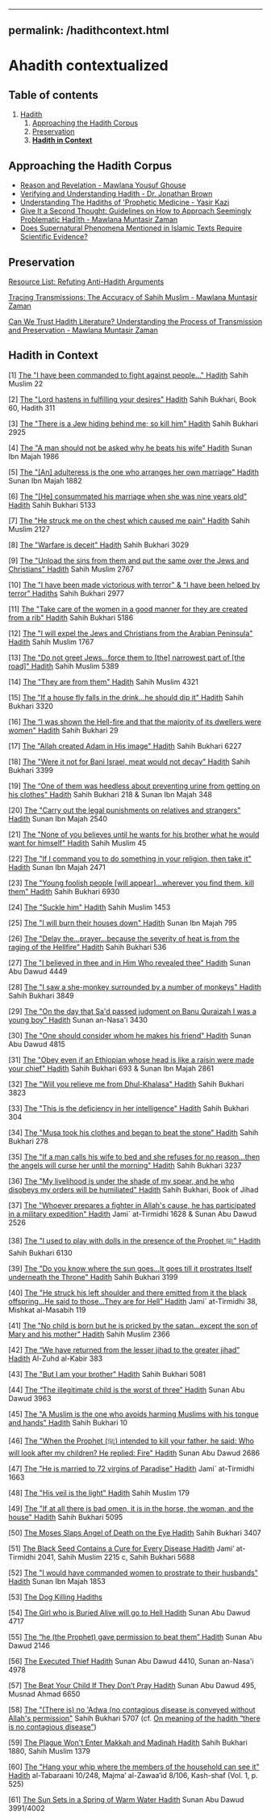 
---
permalink: /hadithcontext.html
---

# Ahadith contextualized

## Table of contents
1. [Hadith](#Hadith)
	1. [Approaching the Hadith Corpus](#Approach)
	2. [Preservation](#Preservation)
	3. [**Hadith in Context**](#context)



## Approaching the Hadith Corpus <a name="Approach"></a>

 - [Reason and Revelation - Mawlana Yousuf
   Ghouse](https://www.youtube.com/watch?v=ImVMxPY67Mk)
 - [Verifying and Understanding Hadith - Dr. Jonathan
   Brown](https://www.youtube.com/watch?v=heitI0S9BCo)
 - [Understanding The Hadiths of 'Prophetic Medicine - Yasir
   Kazi](https://www.youtube.com/watch?v=6agIpDJqw_0)
 - [Give It a Second Thought: Guidelines on How to Approach Seemingly
   Problematic Hadīth - Mawlana Muntasir
   Zaman](http://www.ilmgate.org/give-it-a-second-thought-guidelines-on-how-to-approach-seemingly-problematic-hadith/)
 - [Does Supernatural Phenomena Mentioned in Islamic Texts Require
   Scientific
   Evidence?](https://web.archive.org/web/20210122041815/reddit.com/r/MuslimsRespond/comments/9c7nkr/does_supernatural_phenomena_mentioned_in_islamic/)

## Preservation <a name="Preservation"></a>



[Resource List: Refuting Anti-Hadith Arguments](https://web.archive.org/web/20210122041815/https://www.reddit.com/r/MuslimsRespond/comments/837gwx/resource_list_refuting_antihadith_arguments/)

[Tracing Transmissions: The Accuracy of Sahih Muslim - Mawlana Muntasir Zaman](https://yaqeeninstitute.org/en/muntasir-zaman/tracing-transmissions-the-accuracy-of-sahih-muslim/?utm_content=83012472&utm_medium=social&utm_source=facebook&hss_channel=fbp-1363195707041177)

[Can We Trust Hadith Literature? Understanding the Process of Transmission and Preservation - Mawlana Muntasir Zaman](https://yaqeeninstitute.org/en/muntasir-zaman/can-we-trust-hadith-literature-understanding-the-process-of-transmission-and-preservation/)



## Hadith in Context<a name="Context"></a>

[1]  [The "I have been commanded to fight against people..." Hadith](https://web.archive.org/web/20210122041815/https://www.reddit.com/r/MuslimsRespond/comments/7wgcjl/the_i_have_been_commanded_to_fight_against_people/)  Sahih Muslim 22

[2]  [The "Lord hastens in fulfilling your desires" Hadith](https://web.archive.org/web/20210122041815/https://www.reddit.com/r/MuslimsRespond/comments/7w3t1o/aishas_ra_statement_lord_hastens_in_fulfilling/)  Sahih Bukhari, Book 60, Hadith 311

[3]  [The "There is a Jew hiding behind me; so kill him" Hadith](https://web.archive.org/web/20210122041815/https://www.reddit.com/r/MuslimsRespond/comments/awn371/the_there_is_a_jew_hiding_behind_me_so_kill_him/)  Sahih Bukhari 2925

[4]  [The "A man should not be asked why he beats his wife" Hadith](https://web.archive.org/web/20210122041815/https://www.reddit.com/r/MuslimsRespond/comments/82yf6r/the_a_man_should_not_be_asked_why_he_beats_his/)  Sunan Ibn Majah 1986

[5]  [The "[An] adulteress is the one who arranges her own marriage" Hadith](https://web.archive.org/web/20210122041815/https://www.reddit.com/r/MuslimsRespond/comments/83729d/the_an_adulteress_is_the_one_who_arranges_her_own/)  Sunan Ibn Majah 1882

[6]  [The "[He] consummated his marriage when she was nine years old" Hadith](https://web.archive.org/web/20210122041815/https://www.reddit.com/r/MuslimsRespond/comments/7uk1tg/prophet_muhammad_sawss_marriage_to_aisha_at_young/)  Sahih Bukhari 5133

[7]  [The "He struck me on the chest which caused me pain" Hadith](https://web.archive.org/web/20210122041815/https://www.reddit.com/r/MuslimsRespond/comments/83f9mq/the_he_struck_me_on_the_chest_which_caused_me/)  Sahih Muslim 2127

[8]  [The "Warfare is deceit" Hadith](https://web.archive.org/web/20210122041815/https://www.reddit.com/r/MuslimsRespond/comments/83xlgp/the_warfare_is_deceit_hadith_in_context/)  Sahih Bukhari 3029

[9]  [The "Unload the sins from them and put the same over the Jews and Christians" Hadith](https://web.archive.org/web/20210122041815/https://www.reddit.com/r/MuslimsRespond/comments/88j8y1/the_unload_the_sins_from_them_and_put_the_same/)  Sahih Muslim 2767

[10]  [The "I have been made victorious with terror" & "I have been helped by terror" Hadiths](https://web.archive.org/web/20210122041815/https://www.reddit.com/r/MuslimsRespond/comments/8aep4e/the_i_have_been_made_victorious_with_terror_i/)  Sahih Bukhari 2977

[11]  [The "Take care of the women in a good manner for they are created from a rib" Hadith](https://web.archive.org/web/20210122041815/http://icraa.org/creation-from-a-crooked-rib-does-islam-look-down-upon-women/)  Sahih Bukhari 5186

[12]  [The "I will expel the Jews and Christians from the Arabian Peninsula" Hadith](https://web.archive.org/web/20210122041815/https://old.reddit.com/r/MuslimsRespond/comments/8hzvku/the_i_will_expel_the_jews_and_christians_from_the/)  Sahih Muslim 1767

[13]  [The "Do not greet Jews...force them to [the] narrowest part of [the road]" Hadith](https://web.archive.org/web/20210122041815/https://abuaminaelias.com/force-non-muslims-to-the-side-of-the-road/)  Sahih Muslim 5389

[14]  [The "They are from them" Hadith](https://web.archive.org/web/20210122041815/https://www.reddit.com/r/MuslimsRespond/comments/8kmkne/the_they_are_from_them_hadith_in_context/)  Sahih Muslim 4321

[15]  [The "If a house fly falls in the drink...he should dip it" Hadith](https://web.archive.org/web/20210122041815/https://www.reddit.com/r/MuslimsRespond/comments/8l1e9n/the_if_a_house_fly_falls_in_the_drinkhe_should/)  Sahih Bukhari 3320

[16]  [The “I was shown the Hell-fire and that the majority of its dwellers were women" Hadith](https://web.archive.org/web/20210122041815/https://www.reddit.com/r/MuslimsRespond/comments/8mj056/the_i_was_shown_the_hellfire_and_that_the/)  Sahih Bukhari 29

[17]  [The "Allah created Adam in His image" Hadith](https://web.archive.org/web/20210122041815/https://www.reddit.com/r/MuslimsRespond/comments/8o8npv/the_allah_created_adam_in_his_image_hadith_in/)  Sahih Bukhari 6227

[18]  [The "Were it not for Bani Israel, meat would not decay" Hadith](https://web.archive.org/web/20210122041815/https://abuaminaelias.com/meat-would-not-decay-eve-betrayed-her-husband/)  Sahih Bukhari 3399

[19]  [The “One of them was heedless about preventing urine from getting on his clothes" Hadith](https://web.archive.org/web/20210122041815/https://www.reddit.com/r/MuslimsRespond/comments/8pgd5u/the_one_of_them_was_heedless_about_preventing/)  Sahih Bukhari 218 & Sunan Ibn Majah 348

[20]  [The "Carry out the legal punishments on relatives and strangers" Hadith](https://web.archive.org/web/20210122041815/https://www.reddit.com/r/MuslimsRespond/comments/8pu6cf/the_carry_out_the_legal_punishments_on_relatives/)  Sunan Ibn Majah 2540

[21]  [The "None of you believes until he wants for his brother what he would want for himself" Hadith](https://web.archive.org/web/20210122041815/https://www.abc.se/home/m9783/ir/d/mubn_e.pdf)  Sahih Muslim 45

[22]  [The "If I command you to do something in your religion, then take it" Hadith](https://web.archive.org/web/20210122041815/https://www.reddit.com/r/MuslimsRespond/comments/8rjktg/the_if_i_command_you_to_do_something_in_your/)  Sunan Ibn Majah 2471

[23]  [The "Young foolish people [will appear]...wherever you find them, kill them" Hadith](https://web.archive.org/web/20210122041815/https://old.reddit.com/r/MuslimsRespond/comments/8s9gdu/the_young_foolish_people_will_appearwherever_you/)  Sahih Bukhari 6930

[24]  [The "Suckle him" Hadith](https://web.archive.org/web/20210122041815/https://www.reddit.com/r/MuslimsRespond/comments/8titws/the_suckle_him_hadith_in_context/)  Sahih Muslim 1453

[25]  [The "I will burn their houses down" Hadith](https://web.archive.org/web/20210122041815/https://www.reddit.com/r/MuslimsRespond/comments/8wpsm5/the_i_will_burn_their_houses_down_hadith_in/)  Sunan Ibn Majah 795

[26]  [The "Delay the...prayer...because the severity of heat is from the raging of the Hellfire" Hadith](https://web.archive.org/web/20210122041815/https://old.reddit.com/r/MuslimsRespond/comments/8x1nvo/the_delay_theprayerbecause_the_severity_of_heat/)  Sahih Bukhari 536

[27]  [The "I believed in thee and in Him Who revealed thee" Hadith](https://web.archive.org/web/20210122041815/https://www.reddit.com/r/MuslimsRespond/comments/8z5j3l/the_i_believed_in_thee_and_in_him_who_revealed/)  Sunan Abu Dawud 4449

[28]  [The "I saw a she-monkey surrounded by a number of monkeys" Hadith](https://web.archive.org/web/20210122041815/http://icraa.org/issues-around-amr-bin-maimuns-narration-about-stoning-of-monkeys/)  Sahih Bukhari 3849

[29]  [The "On the day that Sa'd passed judgment on Banu Quraizah I was a young boy" Hadith](https://web.archive.org/web/20210122041815/https://www.reddit.com/r/MuslimsRespond/comments/97ae3n/is_what_happened_with_banu_qurayza_actually_a/)  Sunan an-Nasa'i 3430

[30]  [The "One should consider whom he makes his friend" Hadith](https://web.archive.org/web/20210122041815/https://www.call-to-monotheism.com/can_muslims_befriend_the_disbelievers_)  Sunan Abu Dawud 4815

[31]  [The "Obey even if an Ethiopian whose head is like a raisin were made your chief" Hadith](https://web.archive.org/web/20210122041815/https://www.reddit.com/r/MuslimsRespond/comments/9a7y7s/the_listen_and_obey_your_chief_even_if_an/)  Sahih Bukhari 693 & Sunan Ibn Majah 2861

[32]  [The "Will you relieve me from Dhul-Khalasa" Hadith](https://web.archive.org/web/20210122041815/https://www.reddit.com/r/MuslimsRespond/comments/9fxhft/the_will_you_relieve_me_from_dhulkhalasa_hadith/)  Sahih Bukhari 3823

[33]  [The "This is the deficiency in her intelligence" Hadith](https://web.archive.org/web/20210122041815/https://abuaminaelias.com/does-islam-teach-that-women-are-inferior-or-deficient-in-religion-reason-and-testimony/)  Sahih Bukhari 304

[34]  [The "Musa took his clothes and began to beat the stone" Hadith](https://web.archive.org/web/20210122041815/https://www.reddit.com/r/MuslimsRespond/comments/9i3p2z/the_musa_took_his_clothes_and_began_to_beat_the/)  Sahih Bukhari 278

[35]  [The "If a man calls his wife to bed and she refuses for no reason...then the angels will curse her until the morning" Hadith](https://web.archive.org/web/20210122041815/https://abuaminaelias.com/marital-rape-and-domestic-violence-in-islamic-law/)  Sahih Bukhari 3237

[36]  [The "My livelihood is under the shade of my spear, and he who disobeys my orders will be humiliated" Hadith](https://web.archive.org/web/20210122041815/https://www.reddit.com/r/MuslimsRespond/comments/9nyos1/does_a_hadith_being_in_sahih_albukhari_make_it/)  Sahih Bukhari, Book of Jihad

[37]  [The "Whoever prepares a fighter in Allah's cause, he has participated in a military expedition" Hadith](https://web.archive.org/web/20210122041815/https://www.reddit.com/r/MuslimsRespond/comments/9vfhat/the_whoever_prepares_a_fighter_in_allahs_cause_he/)  Jami` at-Tirmidhi 1628 & Sunan Abu Dawud 2526

[38]  [The "I used to play with dolls in the presence of the Prophet  ﷺ" Hadith](https://web.archive.org/web/20210122041815/https://www.reddit.com/r/MuslimsRespond/comments/9ymyjp/the_i_used_to_play_with_dolls_in_the_presence_of/)  Sahih Bukhari 6130

[39]  [The "Do you know where the sun goes...It goes till it prostrates Itself underneath the Throne" Hadith](https://web.archive.org/web/20210122041815/https://www.reddit.com/r/MuslimsRespond/comments/9yvuz8/the_do_you_know_where_the_sun_goesit_goes_till_it/)  Sahih Bukhari 3199

[40]  [The "He struck his left shoulder and there emitted from it the black offspring…He said to those…They are for Hell” Hadith](https://web.archive.org/web/20210122041815/https://www.reddit.com/r/MuslimsRespond/comments/a5trf2/the_he_struck_his_left_shoulder_and_there_emitted/)  Jami` at-Tirmidhi 38, Mishkat al-Masabih 119

[41]  [The "No child is born but he is pricked by the satan...except the son of Mary and his mother" Hadith](https://web.archive.org/web/20210122041815/https://www.reddit.com/r/MuslimsRespond/comments/a8b6lf/the_no_child_is_born_but_he_is_pricked_by_the/)  Sahih Muslim 2366

[42]  [The “We have returned from the lesser jihad to the greater jihad” Hadith](https://web.archive.org/web/20210122041815/https://www.reddit.com/r/MuslimsRespond/comments/jb12m3/the_we_have_returned_from_the_lesser_jihad_to_the/)  Al-Zuhd al-Kabir 383

[43]  [The "But I am your brother" Hadith](https://web.archive.org/web/20210122041815/https://www.reddit.com/r/MuslimsRespond/comments/adibq8/the_but_i_am_your_brother_hadith_in_context/)  Sahih Bukhari 5081

[44]  [The “The illegitimate child is the worst of three” Hadith](https://web.archive.org/web/20210122041815/https://www.reddit.com/r/MuslimsRespond/comments/an7nee/the_the_illegitimate_child_is_the_worst_of_three/)  Sunan Abu Dawud 3963

[45]  [The "A Muslim is the one who avoids harming Muslims with his tongue and hands" Hadith](https://web.archive.org/web/20210122041815/https://www.reddit.com/r/MuslimsRespond/comments/au0gba/the_a_muslim_is_the_one_who_avoids_harming/)  Sahih Bukhari 10

[46]  [The "When the Prophet (ﷺ) intended to kill your father, he said: Who will look after my children? He replied: Fire" Hadith](https://web.archive.org/web/20210122041815/https://www.reddit.com/r/MuslimsRespond/comments/ayxtwc/the_when_the_prophet_%EF%B7%BA_intended_to_kill_your/)  Sunan Abu Dawud 2686

[47]  [The "He is married to 72 virgins of Paradise" Hadith](https://web.archive.org/web/20210122041815/https://www.reddit.com/r/MuslimsRespond/comments/b141mr/islam_and_72_virgins_for_martyrs/)  Jami` at-Tirmidhi 1663

[48]  [The "His veil is the light" Hadith](https://web.archive.org/web/20210122041815/https://www.reddit.com/r/MuslimsRespond/comments/b6wxbp/the_his_veil_is_the_light_hadith_in_context/)  Sahih Muslim 179

[49]  [The "If at all there is bad omen, it is in the horse, the woman, and the house" Hadith](https://web.archive.org/web/20210122041815/https://www.reddit.com/r/MuslimsRespond/comments/b940j6/the_if_at_all_there_is_bad_omen_it_is_in_the/)  Sahih Bukhari 5095

[50]  [The Moses Slaps Angel of Death on the Eye Hadith](https://web.archive.org/web/20210122041815/https://www.reddit.com/r/MuslimsRespond/comments/c0zmoe/the_moses_slaps_angel_of_death_on_the_eye_hadith/)  Sahih Bukhari 3407

[51]  [The Black Seed Contains a Cure for Every Disease Hadith](https://web.archive.org/web/20210122041815/https://www.reddit.com/r/MuslimsRespond/comments/cld89x/the_black_seed_contains_a_cure_for_every_disease/)  Jami’ at-Tirmidhi 2041, Sahih Muslim 2215 c, Sahih Bukhari 5688

[52]  [The "I would have commanded women to prostrate to their husbands" Hadith](https://web.archive.org/web/20210122041815/https://www.reddit.com/r/MuslimsRespond/comments/cvx7ww/the_i_would_have_commanded_women_to_prostrate_to/)  Sunan Ibn Majah 1853

[53]  [The Dog Killing Hadiths](https://web.archive.org/web/20210122041815/https://www.reddit.com/r/MuslimsRespond/comments/d03n6m/the_dog_killing_hadiths_in_context/)

[54]  [The Girl who is Buried Alive will go to Hell Hadith](https://web.archive.org/web/20210122041815/https://www.reddit.com/r/MuslimsRespond/comments/dw08rw/the_girl_who_is_buried_alive_will_go_to_hell/)  Sunan Abu Dawud 4717

[55]  [The “he (the Prophet) gave permission to beat them” Hadith](https://web.archive.org/web/20210122041815/https://www.reddit.com/r/MuslimsRespond/comments/ehasgo/the_he_the_prophet_gave_permission_to_beat_them/)  Sunan Abu Dawud 2146

[56]  [The Executed Thief Hadith](https://web.archive.org/web/20210122041815/https://www.reddit.com/r/MuslimsRespond/comments/f60cih/the_executed_thief_hadith_in_context/)  Sunan Abu Dawud 4410, Sunan an-Nasa'i 4978

[57]  [The Beat Your Child If They Don’t Pray Hadith](https://web.archive.org/web/20210122041815/https://www.reddit.com/r/MuslimsRespond/comments/fey7qj/the_beat_your_child_if_they_dont_pray_hadith_in/)  Sunan Abu Dawud 495, Musnad Ahmad 6650

[58]  [The "(There is) no 'Adwa (no contagious disease is conveyed without Allah's permission"](https://web.archive.org/web/20210122041815/https://www.reddit.com/r/MuslimsRespond/comments/fld3i8/the_there_is_no_adwa_no_contagious_disease_is/)  Sahih Bukhari 5707 (cf.  [On meaning of the hadith “there is no contagious disease”](https://web.archive.org/web/20210122041815/https://icraa.org/on-meaning-of-the-hadith-there-is-no-contagious-disease/?fbclid=IwAR2lxGoTLBovjYwyI1tezVwwtI1ryac488yT3kYzAD62f-kfxcVRfj1ozuQ#_ftnref15))

[59]  [The Plague Won't Enter Makkah and Madinah Hadith](https://web.archive.org/web/20210122041815/https://icraa.org/hadith-and-protection-of-makkah-and-madina-from-plague/?fbclid=IwAR22wrPZ9JN2dJrznejeFb3Y_KMZ4UY1kMg99Sd2lg_EeAnLgeoy467bn58)  Sahih Bukhari 1880, Sahih Muslim 1379

[60]  [The "Hang your whip where the members of the household can see it" Hadith](https://web.archive.org/web/20210122041815/https://www.reddit.com/r/MuslimsRespond/comments/hklolv/the_hang_your_whip_where_the_members_of_the/)  al-Tabaraani 10/248, Majma’ al-Zawaa’id 8/106, Kash-shaf (Vol. 1, p. 525)

[61]  [The Sun Sets in a Spring of Warm Water Hadith](https://web.archive.org/web/20210122041815/https://www.letmeturnthetables.com/2012/09/weak-hadith-sun-spring-warm-water.html)  Sunan Abu Dawud 3991/4002
